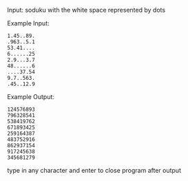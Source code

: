 Input: soduku with the white space represented by dots 

Example Input:
```
1.45..89.
.963..5.1
53.41....
6......25
2.9...3.7
48......6
....37.54
9.7..563.
.45..12.9
```

Example Output: 
```
124576893
796328541
538419762
671893425
259164387
483752916
862937154
917245638
345681279
```

type in any character and enter to close program after output
